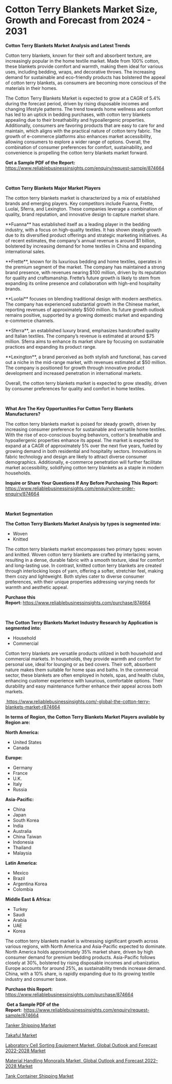 <p><h1>Cotton Terry Blankets Market Size, Growth and Forecast from 2024 - 2031</h1></p><p><strong>Cotton Terry Blankets Market Analysis and Latest Trends</strong></p>
<p><p>Cotton terry blankets, known for their soft and absorbent texture, are increasingly popular in the home textile market. Made from 100% cotton, these blankets provide comfort and warmth, making them ideal for various uses, including bedding, wraps, and decorative throws. The increasing demand for sustainable and eco-friendly products has bolstered the appeal of cotton terry blankets, as consumers are becoming more conscious of the materials in their homes.</p><p>The Cotton Terry Blankets Market is expected to grow at a CAGR of 5.4% during the forecast period, driven by rising disposable incomes and changing lifestyle patterns. The trend towards home wellness and comfort has led to an uptick in bedding purchases, with cotton terry blankets appealing due to their breathability and hypoallergenic properties. Additionally, consumers are favoring products that are easy to care for and maintain, which aligns with the practical nature of cotton terry fabric. The growth of e-commerce platforms also enhances market accessibility, allowing consumers to explore a wider range of options. Overall, the combination of consumer preferences for comfort, sustainability, and convenience is propelling the cotton terry blankets market forward.</p></p>
<p><strong>Get a Sample PDF of the Report:&nbsp;</strong> <a href="https://www.reliablebusinessinsights.com/enquiry/request-sample/874664">https://www.reliablebusinessinsights.com/enquiry/request-sample/874664</a></p>
<p>&nbsp;</p>
<p><strong>Cotton Terry Blankets Major Market Players</strong></p>
<p><p>The cotton terry blankets market is characterized by a mix of established brands and emerging players. Key competitors include Fuanna, Frette, Luolai, Sferra, and Lexington. These companies leverage a combination of quality, brand reputation, and innovative design to capture market share.</p><p>**Fuanna** has established itself as a leading player in the bedding industry, with a focus on high-quality textiles. It has shown steady growth due to its diversified product offerings and strategic marketing initiatives. As of recent estimates, the company's annual revenue is around $1 billion, bolstered by increasing demand for home textiles in China and expanding international sales.</p><p>**Frette**, known for its luxurious bedding and home textiles, operates in the premium segment of the market. The company has maintained a strong brand presence, with revenues nearing $100 million, driven by its reputation for quality and craftsmanship. Frette’s future growth is likely to stem from expanding its online presence and collaboration with high-end hospitality brands.</p><p>**Luolai** focuses on blending traditional design with modern aesthetics. The company has experienced substantial growth in the Chinese market, reporting revenues of approximately $500 million. Its future growth outlook remains positive, supported by a growing domestic market and expanding e-commerce channels.</p><p>**Sferra**, an established luxury brand, emphasizes handcrafted quality and Italian textiles. The company’s revenue is estimated at around $75 million. Sferra aims to enhance its market share by focusing on sustainable practices and expanding its product range.</p><p>**Lexington**, a brand perceived as both stylish and functional, has carved out a niche in the mid-range market, with revenues estimated at $50 million. The company is positioned for growth through innovative product development and increased penetration in international markets.</p><p>Overall, the cotton terry blankets market is expected to grow steadily, driven by consumer preferences for quality and comfort in home textiles.</p></p>
<p>&nbsp;</p>
<p><strong>What Are The Key Opportunities For Cotton Terry Blankets Manufacturers?</strong></p>
<p><p>The cotton terry blankets market is poised for steady growth, driven by increasing consumer preference for sustainable and versatile home textiles. With the rise of eco-conscious buying behaviors, cotton's breathable and hypoallergenic properties enhance its appeal. The market is expected to expand at a CAGR of approximately 5% over the next five years, fueled by growing demand in both residential and hospitality sectors. Innovations in fabric technology and design are likely to attract diverse consumer demographics. Additionally, e-commerce penetration will further facilitate market accessibility, solidifying cotton terry blankets as a staple in modern households.</p></p>
<p><strong>Inquire or Share Your Questions If Any Before Purchasing This Report:</strong> <a href="https://www.reliablebusinessinsights.com/enquiry/pre-order-enquiry/874664">https://www.reliablebusinessinsights.com/enquiry/pre-order-enquiry/874664</a></p>
<p>&nbsp;</p>
<p><strong>Market Segmentation</strong></p>
<p><strong>The Cotton Terry Blankets Market Analysis by types is segmented into:</strong></p>
<p><ul><li>Woven</li><li>Knitted</li></ul></p>
<p><p>The cotton terry blankets market encompasses two primary types: woven and knitted. Woven cotton terry blankets are crafted by interlacing yarns, resulting in a dense, durable fabric with a smooth texture, ideal for comfort and long-lasting use. In contrast, knitted cotton terry blankets are created through interlocking loops of yarn, offering a softer, stretchier feel, making them cozy and lightweight. Both styles cater to diverse consumer preferences, with their unique properties addressing varying needs for warmth and aesthetic appeal.</p></p>
<p><strong>Purchase this Report:&nbsp;</strong><a href="https://www.reliablebusinessinsights.com/purchase/874664">https://www.reliablebusinessinsights.com/purchase/874664</a></p>
<p>&nbsp;</p>
<p><strong>The Cotton Terry Blankets Market Industry Research by Application is segmented into:</strong></p>
<p><ul><li>Household</li><li>Commercial</li></ul></p>
<p><p>Cotton terry blankets are versatile products utilized in both household and commercial markets. In households, they provide warmth and comfort for personal use, ideal for lounging or as bed covers. Their soft, absorbent nature makes them suitable for home spas and baths. In the commercial sector, these blankets are often employed in hotels, spas, and health clubs, enhancing customer experience with luxurious, comfortable options. Their durability and easy maintenance further enhance their appeal across both markets.</p></p>
<p><a href="https://www.reliablebusinessinsights.com/-global-the-cotton-terry-blankets-market-r874664">&nbsp;https://www.reliablebusinessinsights.com/-global-the-cotton-terry-blankets-market-r874664</a></p>
<p><strong>In terms of Region, the Cotton Terry Blankets Market Players available by Region are:</strong></p>
<p>
    <p> <strong> North America: </strong>
        <ul>
            <li>United States</li>
            <li>Canada</li>
        </ul>
        </p> 
    <p> <strong> Europe: </strong>
        <ul>
            <li>Germany</li>
            <li>France</li>
            <li>U.K.</li>
            <li>Italy</li>
            <li>Russia</li>
        </ul>
        </p> 
    <p> <strong> Asia-Pacific: </strong>
        <ul>
            <li>China</li>
            <li>Japan</li>
            <li>South Korea</li>
            <li>India</li>
            <li>Australia</li>
            <li>China Taiwan</li>
            <li>Indonesia</li>
            <li>Thailand</li>
            <li>Malaysia</li>
        </ul>
        </p> 
    <p> <strong> Latin America: </strong>
        <ul>
            <li>Mexico</li>
            <li>Brazil</li>
            <li>Argentina Korea</li>
            <li>Colombia</li>
        </ul>
        </p> 
    <p> <strong> Middle East & Africa: </strong>
        <ul>
            <li>Turkey</li>
            <li>Saudi</li>
            <li>Arabia</li>
            <li>UAE</li>
            <li>Korea</li>
        </ul>
    </p>
    </p>
<p><p>The cotton terry blankets market is witnessing significant growth across various regions, with North America and Asia-Pacific expected to dominate. North America holds approximately 35% market share, driven by high consumer demand for premium bedding products. Asia-Pacific follows closely at 30%, bolstered by rising disposable incomes and urbanization. Europe accounts for around 25%, as sustainability trends increase demand. China, with a 10% share, is rapidly expanding due to its growing textile industry and consumer base.</p></p>
<p><strong>Purchase this Report: </strong><a href="https://www.reliablebusinessinsights.com/purchase/874664">https://www.reliablebusinessinsights.com/purchase/874664</a></p>
<p>&nbsp;<strong>Get a Sample PDF of the Report:&nbsp;&nbsp;</strong><a href="https://www.reliablebusinessinsights.com/enquiry/request-sample/874664">https://www.reliablebusinessinsights.com/enquiry/request-sample/874664</a></p>
<p><strong></strong></p>
<p><p><a href="https://www.linkedin.com/pulse/market-dynamics-future-trends-global-tanker-shipping-sector-forecasted-ehtof?trackingId=H9fbvkS3T821zA2YIoVkGg%3D%3D">Tanker Shipping Market</a></p><p><a href="https://www.linkedin.com/pulse/takaful-market-investigation-industry-evolution-forecast-till-egstf?trackingId=UB6r5XMJSaeUgEeS9g4K9A%3D%3D">Takaful Market</a></p><p><a href="https://medium.com/@barbarakbess8920/global-laboratory-cell-sorting-equipment-market-global-outlook-and-forecast-2022-2028-market-0e6231a2bf4f">Laboratory Cell Sorting Equipment Market, Global Outlook and Forecast 2022-2028 Market</a></p><p><a href="https://medium.com/@sofyanbudiaman1_67863/material-handling-monorails-market-global-outlook-and-forecast-2022-2028-market-outlook-complete-4a2474253829">Material Handling Monorails Market, Global Outlook and Forecast 2022-2028 Market</a></p><p><a href="https://www.linkedin.com/pulse/navigating-global-tank-container-shipping-market-from-trends-strategy-gkjsf?trackingId=y%2FCBh%2F%2BJStWmRsHp3kmvCg%3D%3D">Tank Container Shipping Market</a></p></p>